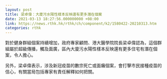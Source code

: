```yaml
---
layout: post
title: 梁卓偉：大廈污水陽性樣本反映還有更多潛在個案
date: 2021-03-13 18:27:56.000000000 +08:00
link: https://news.rthk.hk/rthk/ch/component/k2/1580422-20210313.htm
categories: rthk
---
```


對於健身群組個案持續增加，政府專家顧問、港大醫學院院長梁卓偉認為，這個群組屬於超級傳播，觸及面廣，區內大廈污水陽性樣本反映還有更多住宅有潛在個案，令人擔心。

另外，梁卓偉表示，涉及新冠疫苗的數宗死亡或面癱個案，會打擊市民接種疫苗的信心，有關當局包括專家有責任解釋如何把關。
